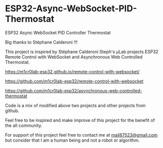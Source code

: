 # ESP32-Async-WebSocket-PID-Thermostat

ESP32 Async WebSocket PID Controller Thermostat 

Big thanks to Stéphane Calderoni !!!

This project is inspired by Stéphane Calderoni Steph's µLab projects ESP32 Remote Control with WebSocket and Asynchronous Web Controlled Thermostat.

https://m1cr0lab-esp32.github.io/remote-control-with-websocket/ 

https://github.com/m1cr0lab-esp32/remote-control-with-websocket 

https://github.com/m1cr0lab-esp32/asynchronous-web-controlled-thermostat 

Code is a mix of modified above two projects and other projects from github. 

Feel free to be inspired and make improve of this project for the benefit of the all community.

For support of this project feel free to contact me at mail87523@gmail.com but consider that I am a human being and not a robot or algorithm.
